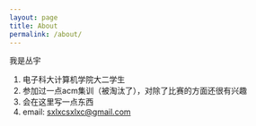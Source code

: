 ```yaml
---
layout: page
title: About
permalink: /about/
---
```


我是丛宇
  

1. 电子科大计算机学院大二学生
2. 参加过一点acm集训（被淘汰了），对除了比赛的方面还很有兴趣
3. 会在这里写一点东西
4. email: sxlxcsxlxc@gmail.com